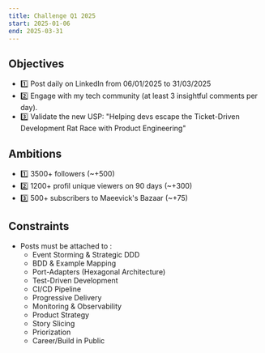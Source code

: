 ```yaml
---
title: Challenge Q1 2025
start: 2025-01-06
end: 2025-03-31
---
```


## Objectives

- 1️⃣ Post daily on LinkedIn from 06/01/2025 to 31/03/2025
- 2️⃣ Engage with my tech community (at least 3 insightful comments per day).
- 3️⃣ Validate the new USP: "Helping devs escape the Ticket-Driven Development Rat Race with Product Engineering"

## Ambitions

- 1️⃣ 3500+ followers (~+500)
- 2️⃣ 1200+ profil unique viewers on 90 days (~+300)
- 3️⃣ 500+ subscribers to Maeevick's Bazaar (~+75)

## Constraints

- Posts must be attached to :
  - Event Storming & Strategic DDD
  - BDD & Example Mapping
  - Port-Adapters (Hexagonal Architecture)
  - Test-Driven Development
  - CI/CD Pipeline
  - Progressive Delivery
  - Monitoring & Observability
  - Product Strategy
  - Story Slicing
  - Priorization
  - Career/Build in Public
